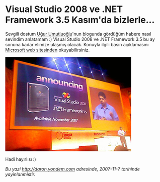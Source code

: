 # Visual Studio 2008 ve .NET Framework 3.5 Kasım'da bizlerle... 

Sevgili dostum [Uğur Umutluoğlu](http://umutluoglu.blogspot.com/)'nun
blogunda gördüğüm habere nasıl sevindim anlatamam :) Visual Studio 2008
ve .NET Framework 3.5 bu ay sonuna kadar elimize ulaşmış olacak. Konuyla
ilgili basın açıklamasını [Microsoft web
sitesinden](http://www.microsoft.com/presspass/press/2007/nov07/11-05TechEdDevelopersPR.mspx)
okuyabilirsiniz.

![](../media/Visual_Studio_2008_ve_NET_Framework_3_5_Kasimda_bizlerle/06112007_1.jpg)

Hadi hayırlısı :)


*Bu yazi http://daron.yondem.com adresinde, 2007-11-7 tarihinde yayinlanmistir.*